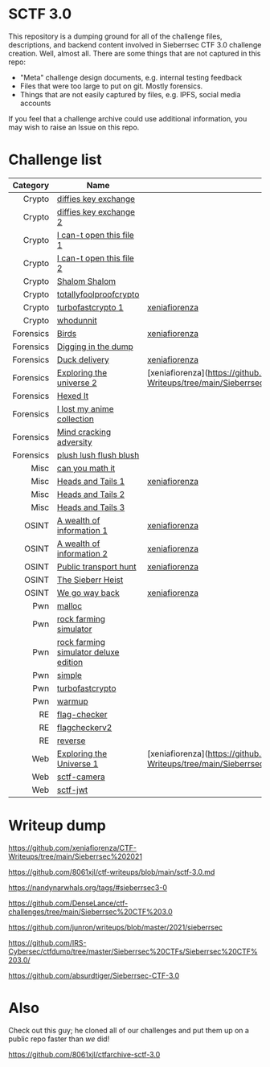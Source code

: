 # SCTF 3.0
This repository is a dumping ground for all of the challenge files, descriptions, and backend content involved in Sieberrsec CTF 3.0 challenge creation. Well, almost all. There are some things that are not captured in this repo:
 * "Meta" challenge design documents, e.g. internal testing feedback
 * Files that were too large to put on git. Mostly forensics.
 * Things that are not easily captured by files, e.g. IPFS, social media accounts

If you feel that a challenge archive could use additional information, you may wish to raise an Issue on this repo.

# Challenge list
Category | Name | Writeups
--------:|------|----------
Crypto | [diffies key exchange](Crypto/diffies_key_exchange) | 
Crypto | [diffies key exchange 2](Crypto/diffies_key_exchange_2) | 
Crypto | [I can-t open this file 1](Crypto/I_can-t_open_this_file_1) | 
Crypto | [I can-t open this file 2](Crypto/I_can-t_open_this_file_2) | 
Crypto | [Shalom Shalom](Crypto/Shalom_Shalom) | 
Crypto | [totallyfoolproofcrypto](Crypto/totallyfoolproofcrypto) | 
Crypto | [turbofastcrypto 1](Crypto/turbofastcrypto) | [xeniafiorenza](https://github.com/xeniafiorenza/CTF-Writeups/tree/main/Sieberrsec%202021/Cryptography/Turbo%20Fast%20Crypto%2C%20part%201)
Crypto | [whodunnit](Crypto/whodunnit) | 
Forensics | [Birds](Forensics/Birds) | [xeniafiorenza](https://github.com/xeniafiorenza/CTF-Writeups/tree/main/Sieberrsec%202021/Forensics/Birds)
Forensics | [Digging in the dump](Forensics/Digging_in_the_dump) | 
Forensics | [Duck delivery](Forensics/Duck_delivery) | [xeniafiorenza](https://github.com/xeniafiorenza/CTF-Writeups/tree/main/Sieberrsec%202021/Forensics/Duck%20Delivery)
Forensics | [Exploring the universe 2](Forensics/Exploring_the_universe_2) | [xeniafiorenza](https://github.com/xeniafiorenza/CTF-Writeups/tree/main/Sieberrsec%202021/Forensics/Exploring%20The%20Universe!%20(Part%202%29)
Forensics | [Hexed It](Forensics/Hexed_It) | 
Forensics | [I lost my anime collection](Forensics/I_lost_my_anime_collection) | 
Forensics | [Mind cracking adversity](Forensics/Mind_cracking_adversity) | 
Forensics | [plush lush flush blush](Forensics/plush_lush_flush_blush) | 
Misc | [can you math it](Misc/can_you_math_it) | 
Misc | [Heads and Tails 1](Misc/Heads_and_Tails) | [xeniafiorenza](https://github.com/xeniafiorenza/CTF-Writeups/tree/main/Sieberrsec%202021/Miscellaneous/Heads%20and%20Tails%20Part%201)
Misc | [Heads and Tails 2](Misc/Heads_and_Tails) | 
Misc | [Heads and Tails 3](Misc/Heads_and_Tails) | 
OSINT | [A wealth of information 1](OSINT/A_wealth_of_information) | [xeniafiorenza](https://github.com/xeniafiorenza/CTF-Writeups/tree/main/Sieberrsec%202021/OSINT/A%20Wealth%20of%20Information%20Part%201)
OSINT | [A wealth of information 2](OSINT/A_wealth_of_information) | [xeniafiorenza](https://github.com/xeniafiorenza/CTF-Writeups/tree/main/Sieberrsec%202021/OSINT/A%20Wealth%20of%20Information%20Part%202)
OSINT | [Public transport hunt](OSINT/Public_transport_hunt) | [xeniafiorenza](https://github.com/xeniafiorenza/CTF-Writeups/tree/main/Sieberrsec%202021/OSINT/Public%20Transport%20Hunt)
OSINT | [The Sieberr Heist](OSINT/The_Sieberr_Heist) | 
OSINT | [We go way back](OSINT/We_go_way_back) | [xeniafiorenza](https://github.com/xeniafiorenza/CTF-Writeups/tree/main/Sieberrsec%202021/OSINT/We%20go%20way%20back)
Pwn | [malloc](Pwn/malloc) | 
Pwn | [rock farming simulator](Pwn/rock_farming_simulator) | 
Pwn | [rock farming simulator deluxe edition](Pwn/rock_farming_simulator_deluxe_edition) | 
Pwn | [simple](Pwn/simple) | 
Pwn | [turbofastcrypto](Pwn/turbofastcrypto) | 
Pwn | [warmup](Pwn/warmup) | 
RE | [flag-checker](RE/flag-checker) | 
RE | [flagcheckerv2](RE/flagcheckerv2) | 
RE | [reverse](RE/reverse) | 
Web | [Exploring the Universe 1](Web/Exploring_the_Universe_1) | [xeniafiorenza](https://github.com/xeniafiorenza/CTF-Writeups/tree/main/Sieberrsec%202021/Web/Exploring%20The%20Universe!%20(Part%201%29)
Web | [sctf-camera](Web/sctf-camera) | 
Web | [sctf-jwt](Web/sctf-jwt) | 

# Writeup dump
https://github.com/xeniafiorenza/CTF-Writeups/tree/main/Sieberrsec%202021

https://github.com/8061xjl/ctf-writeups/blob/main/sctf-3.0.md

https://nandynarwhals.org/tags/#sieberrsec3-0

https://github.com/DenseLance/ctf-challenges/tree/main/Sieberrsec%20CTF%203.0

https://github.com/junron/writeups/blob/master/2021/sieberrsec

https://github.com/IRS-Cybersec/ctfdump/tree/master/Sieberrsec%20CTFs/Sieberrsec%20CTF%203.0/

https://github.com/absurdtiger/Sieberrsec-CTF-3.0

# Also
Check out this guy; he cloned all of our challenges and put them up on a public repo faster than _we_ did! 

https://github.com/8061xjl/ctfarchive-sctf-3.0

